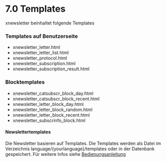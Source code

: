# 7.0 Templates
xnewsletter beinhaltet folgende Templates
### Templates auf Benutzerseite
* xnewsletter_letter.html
* xnewsletter_letter_list.html
* xnewsletter_protocol.html
* xnewsletter_subscription.html
* xnewsletter_subscription_result.html

### Blocktemplates
* xnewsletter_catsubscr_block_day.html
* xnewsletter_catsubscr_block_recent.html
* xnewsletter_letter_block_day.html
* xnewsletter_letter_block_random.html
* xnewsletter_letter_block_recent.html
* xnewsletter_subscrinfo_block.html

#### Newslettertemplates
Die Newsletter basieren auf Templates.
Die Templates werden als Datei im Verzeichnis language/{yourlanguage}/templates oder in der Datenbank gespeichert.
Für weitere Infos siehe [Bedienungsanleitung](4operations.md)